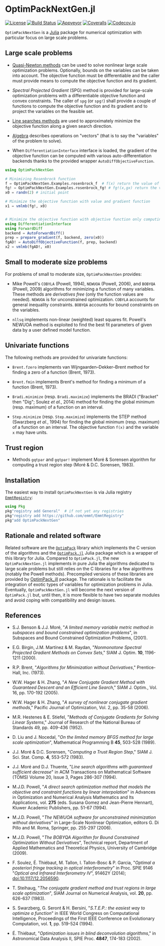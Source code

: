 # OptimPackNextGen.jl

[![License][license-img]][license-url]
[![Build Status][travis-img]][travis-url]
[![Appveyor][appveyor-img]][appveyor-url]
[![Coveralls][coveralls-img]][coveralls-url]
[![Codecov.io][codecov-img]][codecov-url]


`OptimPackNextGen` is a [Julia](http://julialang.org/) package for numerical
optimization with particular focus on large scale problems.


## Large scale problems

* [Quasi-Newton methods](doc/quasinewton.md) can be used to solve nonlinear
  large scale optimization problems. Optionally, bounds on the variables can be
  taken into account. The objective function must be differentiable and the
  caller must provide means to compute the objective function and its gradient.

* *Spectral Projected Gradient* (SPG) method is provided for large-scale
  optimization problems with a differentiable objective function and convex
  constraints. The caller of `spg` (or `spg!`) shall provide a couple of
  functions to compute the objective function and its gradient and to project
  the variables on the feasible set. 

* [Line searches methods](doc/linesearches.md) are used to approximately
  minimize the objective function along a given search direction.

* [Algebra](doc/algebra.md) describes operations on "vectors" (that is to say
  the "variables" of the problem to solve).

* When `DifferentiationInterface` interface is loaded, the gradient of the
  objective function can be computed with various auto-differentiation backends
  thanks to the provided wrapper `AutoDiffObjectiveFunction`.

```julia
using OptimPackNextGen

# Minimizing Rosenbrock function
f = OptimPackNextGen.Examples.rosenbrock_f  # f(x) return the value of the objective function 
fg! = OptimPackNextGen.Examples.rosenbrock_fg! # fg!(x,gx) return the value of the objective function and update the gradient gx
x0 = randn(2) # initial point

# Minimize the objective function with value and gradient function
x1 = vmlmb(fg!, x0)


# Minimize the objective function with objective function only computing gradient with ForwardDiff
using DifferentiationInterface
using ForwardDiff
backend = AutoForwardDiff()
prep = prepare_gradient(f, backend, zero(x0))
fgAD! = AutoDiffObjectiveFunction(f, prep, backend)
x2 = vmlmb(fgAD!, x0)

```


## Small to moderate size problems

For problems of small to moderate size, `OptimPackNextGen` provides:

* Mike Powell's `COBYLA` (Powell, 1994), `NEWUOA` (Powell, 2006), and `BOBYQA`
  (Powell, 2009) algorithms for minimizing a function of many variables. These
  methods are *derivatives free* (only the function values are needed).
  `NEWUOA` is for unconstrained optimization. `COBYLA` accounts for general
  inequality constraints. `BOBYQA` accounts for bound constraints on the
  variables.

* `nllsq` implements non-linear (weighted) least squares fit. Powell's NEWUOA
  method is exploited to find the best fit parameters of given data by a user
  defined model function.


## Univariate functions

The following methods are provided for univariate functions:

* `Brent.fzero` implements van Wijngaarden–Dekker–Brent method for finding a
  zero of a function (Brent, 1973).

* `Brent.fmin` implements Brent's method for finding a minimum of a function
  (Brent, 1973).

* `Bradi.minimize` (resp. `Bradi.maximize`) implements the BRADI ("Bracket"
  then "Dig"; Soulez *et al.*, 2014) method for finding the global minimum
  (resp. maximum) of a function on an interval.

* `Step.minimize` (resp. `Step.maximize`) implements the STEP method (Swarzberg
  *et al.*, 1994) for finding the global minimum (resp. maximum) of a function
  on an interval. The objective function `f(x)` and the variable `x` may have
  units.


## Trust region

* Methods `gqtpar` and `gqtpar!` implement Moré & Sorensen algorithm for
  computing a trust region step (Moré & D.C. Sorensen, 1983).


## Installation

The easiest way to install `OptimPackNextGen` is via Julia registry
[`EmmtRegistry`](https://github.com/emmt/EmmtRegistry):

```julia
using Pkg
pkg"registry add General"  # if not yet any registries
pkg"registry add https://github.com/emmt/EmmtRegistry"
pkg"add OptimPackNextGen"
```


## Rationale and related software

Related software are the [`OptimPack`](https://github.com/emmt/OptimPack)
library which implements the C version of the algorithms and the
[`OptimPack.jl`](https://github.com/emmt/OptimPack.jl) Julia package which is a
wrapper of this library for Julia. Compared to `OptimPack.jl`, the new
`OptimPackNextGen.jl` implements in pure Julia the algorithms dedicated to
large scale problems but still relies on the C libraries for a few algorithms
(notably the Powell methods). Precompiled versions of these libraries are
provided by
[OptimPack_jll](https://github.com/JuliaBinaryWrappers/OptimPack_jll.jl)
package. The rationale is to facilitate the integration of exotic types of
variables for optimization problems in Julia. Eventually, `OptimPackNextGen.jl`
will become the next version of `OptimPack.jl` but, until then, it is more
flexible to have two separate modules and avoid coping with compatibility and
design issues.


## References

* S.J. Benson & J.J. Moré, "*A limited memory variable metric method in
  subspaces and bound constrained optimization problems*", in Subspaces and
  Bound Constrained Optimization Problems, (2001).

* E.G. Birgin, J.M. Martínez & M. Raydan, "*Nonmonotone Spectral Projected
  Gradient Methods on Convex Sets*," SIAM J. Optim. **10**, 1196-1211 (2000).

* R.P. Brent, "*Algorithms for Minimization without Derivatives*,"
  Prentice-Hall, Inc. (1973).

* W.W. Hager & H. Zhang, "*A New Conjugate Gradient Method with Guaranteed
  Descent and an Efficient Line Search*," SIAM J. Optim., Vol. 16, pp. 170-192
  (2005).

* W.W. Hager & H. Zhang, "*A survey of nonlinear conjugate gradient methods*,"
  Pacific Journal of Optimization, Vol. 2, pp. 35-58 (2006).

* M.R. Hestenes & E. Stiefel, "*Methods of Conjugate Gradients for Solving
  Linear Systems*," Journal of Research of the National Bureau of Standards 49,
  pp. 409-436 (1952).

* D. Liu and J. Nocedal, "*On the limited memory BFGS method for large scale
  optimization*", Mathematical Programming B **45**, 503-528 (1989).

* J.J. Moré & D.C. Sorensen, "*Computing a Trust Region Step*," SIAM J. Sci.
  Stat. Comp. **4**, 553-572 (1983).

* J.J. Moré and D.J. Thuente, "*Line search algorithms with guaranteed
  sufficient decrease*" in ACM Transactions on Mathematical Software (TOMS)
  Volume 20, Issue 3, Pages 286-307 (1994).

* M.J.D. Powell, "*A direct search optimization method that models the
  objective and constraint functions by linear interpolation*" in Advances in
  Optimization and Numerical Analysis Mathematics and Its Applications, vol.
  **275** (eds. Susana Gomez and Jean-Pierre Hennart), Kluwer Academic
  Publishers, pp. 51-67 (1994).

* M.J.D. Powell, "*The NEWUOA software for unconstrained minimization without
  derivatives*" in Large-Scale Nonlinear Optimization, editors G. Di Pillo and
  M. Roma, Springer, pp. 255-297 (2006).

* M.J.D. Powell, "*The BOBYQA Algorithm for Bound Constrained Optimization
  Without Derivatives*", Technical report, Department of Applied Mathematics
  and Theoretical Physics, University of Cambridge (2009).

* F. Soulez, É. Thiébaut, M. Tallon, I. Tallon-Bosc & P. Garcia, "*Optimal a
  posteriori fringe tracking in optical interferometry*" in Proc. SPIE 9146
  "*Optical and Infrared Interferometry IV*", 91462Y (2014);
  [doi:10.1117/12.2056590](http://dx.doi.org/10.1117/12.2056590).

* T. Steihaug, "*The conjugate gradient method and trust regions in large scale
  optimization*", SIAM Journal on Numerical Analysis, vol. **20**, pp. 626-637
  (1983).

* S. Swarzberg, G. Seront & H. Bersini, "*S.T.E.P.: the easiest way to optimize
  a function*" in IEEE World Congress on Computational Intelligence,
  Proceedings of the First IEEE Conference on Evolutionary Computation, vol.
  **1**, pp. 519-524 (1994).

* É. Thiébaut, "*Optimization issues in blind deconvolution algorithms*," in
  Astronomical Data Analysis II, SPIE Proc. **4847**, 174-183 (2002).

[doc-stable-img]: https://img.shields.io/badge/docs-stable-blue.svg
[doc-stable-url]: https://emmt.github.io/OptimPackNextGen.jl/stable

[doc-dev-img]: https://img.shields.io/badge/docs-dev-blue.svg
[doc-dev-url]: https://emmt.github.io/OptimPackNextGen.jl/dev

[license-url]: ./LICENSE.md
[license-img]: http://img.shields.io/badge/license-MIT-brightgreen.svg?style=flat

[travis-img]: https://travis-ci.org/emmt/OptimPackNextGen.jl.svg?branch=master
[travis-url]: https://travis-ci.org/emmt/OptimPackNextGen.jl

[appveyor-img]: https://ci.appveyor.com/api/projects/status/github/emmt/OptimPackNextGen.jl?branch=master
[appveyor-url]: https://ci.appveyor.com/project/emmt/OptimPackNextGen-jl/branch/master

[coveralls-img]: https://coveralls.io/repos/emmt/OptimPackNextGen.jl/badge.svg?branch=master&service=github
[coveralls-url]: https://coveralls.io/github/emmt/OptimPackNextGen.jl?branch=master

[codecov-img]: http://codecov.io/github/emmt/OptimPackNextGen.jl/coverage.svg?branch=master
[codecov-url]: http://codecov.io/github/emmt/OptimPackNextGen.jl?branch=master
